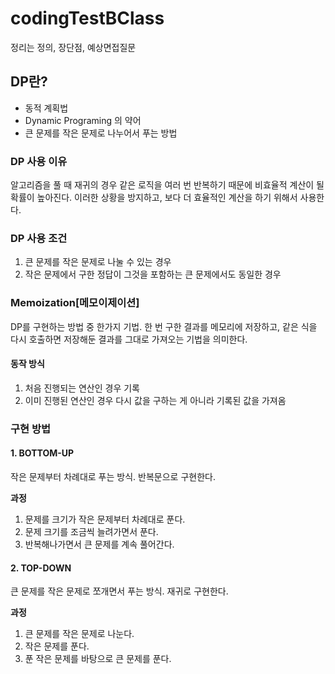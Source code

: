 # codingTestBClass
정리는 정의, 장단점, 예상면접질문
## DP란?
- 동적 계획법
- Dynamic Programing 의 약어
- 큰 문제를 작은 문제로 나누어서 푸는 방법
### DP 사용 이유
알고리즘을 풀 때 재귀의 경우 같은 로직을 여러 번 반복하기 때문에 비효율적 계산이 될 확률이 높아진다. 이러한 상황을 방지하고, 보다 더 효율적인 계산을 하기 위해서 사용한다.
### DP 사용 조건
1. 큰 문제를 작은 문제로 나눌 수 있는 경우
2. 작은 문제에서 구한 정답이 그것을 포함하는 큰 문제에서도 동일한 경우
### Memoization[메모이제이션]
DP를 구현하는 방법 중 한가지 기법. 한 번 구한 결과를 메모리에 저장하고, 같은 식을 다시 호출하면 저장해둔 결과를 그대로 가져오는 기법을 의미한다.
#### 동작 방식
1. 처음 진행되는 연산인 경우 기록
2. 이미 진행된 연산인 경우 다시 값을 구하는 게 아니라 기록된 값을 가져옴
### 구현 방법
#### 1. BOTTOM-UP
작은 문제부터 차례대로 푸는 방식. 반복문으로 구현한다.

**과정**
1. 문제를 크기가 작은 문제부터 차례대로 푼다.
2. 문제 크기를 조금씩 늘려가면서 푼다.
3. 반복해나가면서 큰 문제를 계속 풀어간다.
#### 2. TOP-DOWN
큰 문제를 작은 문제로 쪼개면서 푸는 방식. 재귀로 구현한다.

**과정**
1. 큰 문제를 작은 문제로 나눈다.
2. 작은 문제를 푼다.
3. 푼 작은 문제를 바탕으로 큰 문제를 푼다.
